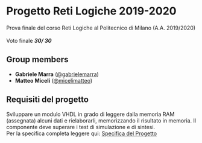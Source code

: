 # Progetto Reti Logiche 2019-2020
Prova finale del corso Reti Logiche al Politecnico di Milano (A.A. 2019/2020)
<br>
<br>
Voto finale ***30/ 30***
## Group members
- **Gabriele Marra** ([@gabrielemarra](https://github.com/gabrielemarra)) <br>
- **Matteo Miceli** ([@micelimatteo](https://github.com/micelimatteo)) <br>
## Requisiti del progetto
Sviluppare un modulo VHDL in grado di leggere dalla memoria RAM (assegnata) alcuni  dati e rielaborarli, memorizzando il risultato in memoria.
Il componente deve superare i test di simulazione e di sintesi.
<br>
Per la specifica completa leggere qui: [Specifica del Progetto](./Specifica_Progetto.pdf)
